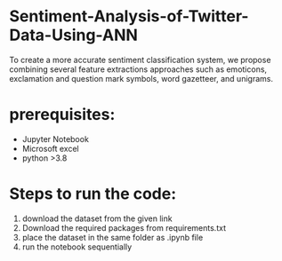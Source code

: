 # Sentiment-Analysis-of-Twitter-Data-Using-ANN
To create a more accurate sentiment classification system, we propose combining several feature extractions approaches such as emoticons, exclamation and question mark symbols, word gazetteer, and unigrams.


# prerequisites:

*  Jupyter Notebook
*  Microsoft excel
*  python >3.8


# Steps to run the code:

1) download the dataset from the given link
2) Download the required packages from requirements.txt
3) place the dataset in the same folder as .ipynb file
4) run the notebook sequentially
